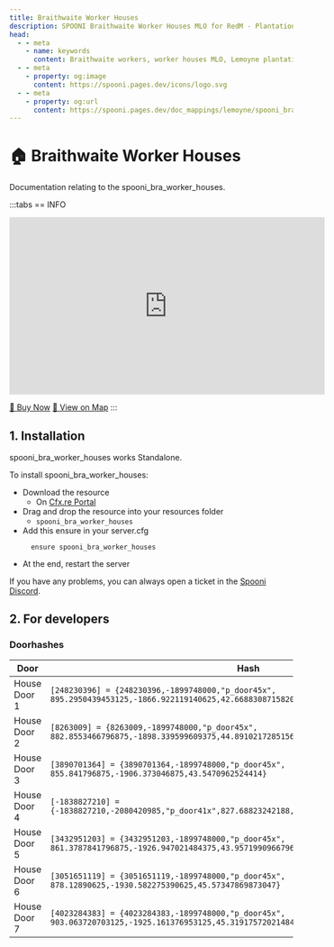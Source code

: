 ```yaml
---
title: Braithwaite Worker Houses
description: SPOONI Braithwaite Worker Houses MLO for RedM - Plantation worker residences with detailed interiors. Labor housing for Braithwaite Manor area roleplay in Red Dead Redemption 2 Lemoyne.
head:
  - - meta
    - name: keywords
      content: Braithwaite workers, worker houses MLO, Lemoyne plantation, Braithwaite Manor, labor housing, RedM worker homes, RDR2 Lemoyne
  - - meta
    - property: og:image
      content: https://spooni.pages.dev/icons/logo.svg
  - - meta
    - property: og:url
      content: https://spooni.pages.dev/doc_mappings/lemoyne/spooni_bra_worker_houses
---
```


# 🏠 Braithwaite Worker Houses
Documentation relating to the spooni_bra_worker_houses.

:::tabs
== INFO
<iframe width="560" height="315" src="https://www.youtube.com/embed/crGDF0divu4?si=6rOKllGPii7IgDuR" frameborder="0" allow="accelerometer; autoplay; clipboard-write; encrypted-media; gyroscope; picture-in-picture; web-share" referrerpolicy="strict-origin-when-cross-origin" allowfullscreen></iframe>

<a href="https://spooni-mapping.tebex.io/package/6220788" class="button-buy">🛒 Buy Now</a>
<a href="https://spooni.de/rdr2/?m=house122" class="button-map">📍 View on Map</a>
:::

## 1. Installation
spooni_bra_worker_houses works Standalone.  

To install spooni_bra_worker_houses:
- Download the resource
  - On [Cfx.re Portal](https://portal.cfx.re/)
- Drag and drop the resource into your resources folder
  - `spooni_bra_worker_houses`
- Add this ensure in your server.cfg
  ```
    ensure spooni_bra_worker_houses
  ```
- At the end, restart the server

If you have any problems, you can always open a ticket in the [Spooni Discord](https://discord.gg/spooni).

## 2. For developers
### Doorhashes
| Door                      | Hash
|---------------------------|----------------------------------------------------------------------------------|
| House Door 1              | `[248230396] = {248230396,-1899748000,"p_door45x", 895.2950439453125,-1866.922119140625,42.66883087158203}`
| House Door 2              | `[8263009] = {8263009,-1899748000,"p_door45x", 882.8553466796875,-1898.339599609375,44.89102172851562}`
| House Door 3              | `[3890701364] = {3890701364,-1899748000,"p_door45x", 855.841796875,-1906.373046875,43.5470962524414}`
| House Door 4              | `[-1838827210] = {-1838827210,-2080420985,"p_door41x",827.68823242188,-1910.8227539062,41.596488952637}`
| House Door 5              | `[3432951203] = {3432951203,-1899748000,"p_door45x", 861.3787841796875,-1926.947021484375,43.95719909667969}`
| House Door 6              | `[3051651119] = {3051651119,-1899748000,"p_door45x", 878.12890625,-1930.582275390625,45.57347869873047}`
| House Door 7              | `[4023284383] = {4023284383,-1899748000,"p_door45x", 903.063720703125,-1925.161376953125,45.31917572021484}`